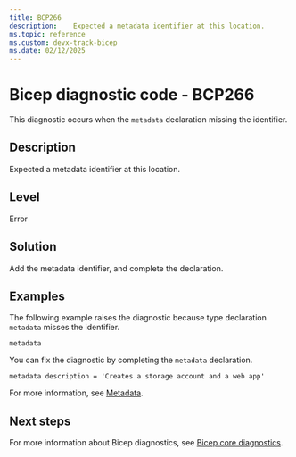 ```yaml
---
title: BCP266
description: 	Expected a metadata identifier at this location.
ms.topic: reference
ms.custom: devx-track-bicep
ms.date: 02/12/2025
---
```


# Bicep diagnostic code - BCP266

This diagnostic occurs when the `metadata` declaration missing the identifier.

## Description

Expected a metadata identifier at this location.

## Level

Error

## Solution

Add the metadata identifier, and complete the declaration.

## Examples

The following example raises the diagnostic because type declaration `metadata` misses the identifier.

```bicep
metadata
```

You can fix the diagnostic by completing the `metadata` declaration.

```bicep
metadata description = 'Creates a storage account and a web app'
```

For more information, see [Metadata](../file.md#metadata).

## Next steps

For more information about Bicep diagnostics, see [Bicep core diagnostics](../bicep-core-diagnostics.md).
